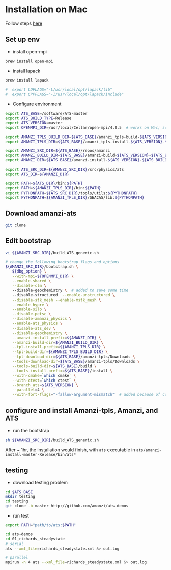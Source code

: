 # Installation on Mac

Follow steps [here](https://github.com/amanzi/amanzi/blob/master/INSTALL_ATS.md)

## Set up env

- install open-mpi

```bash
brew install open-mpi
```

- install lapack

```bash
brew install lapack
  
#  export LDFLAGS="-L/usr/local/opt/lapack/lib"
#  export CPPFLAGS="-I/usr/local/opt/lapack/include"
```

- Configure environment

```bash
export ATS_BASE=/software/ATS-master
export ATS_BUILD_TYPE=Release
export ATS_VERSION=master
export OPENMPI_DIR=/usr/local/Cellar/open-mpi/4.0.5  # works on Mac; soft link will not work

export AMANZI_TPLS_BUILD_DIR=${ATS_BASE}/amanzi_tpls-build-${ATS_VERSION}-${ATS_BUILD_TYPE}
export AMANZI_TPLS_DIR=${ATS_BASE}/amanzi_tpls-install-${ATS_VERSION}-${ATS_BUILD_TYPE}

export AMANZI_SRC_DIR=${ATS_BASE}/repos/amanzi
export AMANZI_BUILD_DIR=${ATS_BASE}/amanzi-build-${ATS_VERSION}-${ATS_BUILD_TYPE}
export AMANZI_DIR=${ATS_BASE}/amanzi-install-${ATS_VERSION}-${ATS_BUILD_TYPE}

export ATS_SRC_DIR=${AMANZI_SRC_DIR}/src/physics/ats
export ATS_DIR=${AMANZI_DIR}

export PATH=${ATS_DIR}/bin:${PATH}
export PATH=${AMANZI_TPLS_DIR}/bin:${PATH}
export PYTHONPATH=${ATS_SRC_DIR}/tools/utils:${PYTHONPATH}
export PYTHONPATH=${AMANZI_TPLS_DIR}/SEACAS/lib:${PYTHONPATH}
```

## Download amanzi-ats

```bash
git clone 
```



## Edit bootstrap

```bash
vi ${AMANZI_SRC_DIR}/build_ATS_generic.sh

# change the following bootstrap flags and options
${AMANZI_SRC_DIR}/bootstrap.sh \
   ${dbg_option} \
   --with-mpi=${OPENMPI_DIR} \
   --enable-shared \
   --disable-clm \ 
   --disable-geochemistry \  # added to save some time
   --disable-structured  --enable-unstructured \
   --disable-stk_mesh --enable-mstk_mesh \
   --enable-hypre \
   --enable-silo \
   --disable-petsc \
   --disable-amanzi_physics \
   --enable-ats_physics \
   --disable-ats_dev \
   --disable-geochemistry \
   --amanzi-install-prefix=${AMANZI_DIR} \
   --amanzi-build-dir=${AMANZI_BUILD_DIR} \
   --tpl-install-prefix=${AMANZI_TPLS_DIR} \
   --tpl-build-dir=${AMANZI_TPLS_BUILD_DIR} \
   --tpl-download-dir=${ATS_BASE}/amanzi-tpls/Downloads \
   --tools-download-dir=${ATS_BASE}/amanzi-tpls/Downloads \
   --tools-build-dir=${ATS_BASE}/build \
   --tools-install-prefix=${ATS_BASE}/install \
   --with-cmake=`which cmake` \
   --with-ctest=`which ctest` \
   --branch_ats=${ATS_VERSION} \
   --parallel=4 \
   --with-fort-flags="-fallow-argument-mismatch"  # added because of compatability issue between gfortran 10.x and latest ATS 1.0. This may change in the future.
```

## configure and install Amanzi-tpls, Amanzi, and ATS

- run the bootstrap

```bash
sh ${AMANZI_SRC_DIR}/build_ATS_generic.sh
```

After ~ 1hr, the installation would finish, with `ats` executable in `ats/amanzi-install-master-Release/bin/ats*`

## testing

- download testing problem

```bash
cd $ATS_BASE
mkdir testing
cd testing
git clone -b master http://github.com/amanzi/ats-demos
```

-  run test

```bash
export PATH="path/to/ats:$PATH"

cd ats-demos
cd 01_richards_steadystate
# serial
ats --xml_file=richards_steadystate.xml &> out.log

# parallel
mpirun -n 4 ats --xml_file=richards_steadystate.xml &> out.log
```

